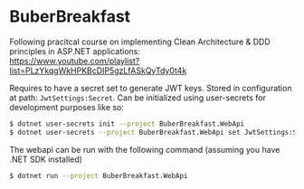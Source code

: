 # BuberBreakfast

Following pracitcal course on implementing Clean Architecture & DDD principles in ASP.NET applications:\
https://www.youtube.com/playlist?list=PLzYkqgWkHPKBcDIP5gzLfASkQyTdy0t4k

Requires to have a secret set to generate JWT keys. Stored in configuration at path: `JwtSettings:Secret`.
Can be initialized using user-secrets for development purposes like so:
```bash
$ dotnet user-secrets init --project BuberBreakfast.WebApi
$ dotnet user-secrets --project BuberBreakfast.WebApi set JwtSettings:Secret <your_secret_larger_than_128_bytes>
```

The webapi can be run with the following command (assuming you have .NET SDK installed)
```bash
$ dotnet run --project BuberBreakfast.WebApi
```
